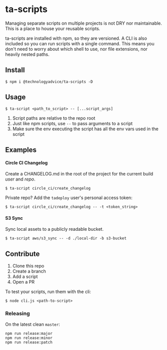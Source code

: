 ta-scripts
==========
Managing separate scripts on multiple projects is not DRY nor maintainable.
This is a place to house your reusable scripts.

ta-scripts are installed with npm, so they are versioned.
A CLI is also included so you can run scripts with a single command.
This means you don't need to worry about which shell to use, nor file extensions, nor heavily nested paths.

## Install

    $ npm i @technologyadvice/ta-scripts -D

## Usage

    $ ta-script <path_to_script> -- [...script_args]

1. Script paths are relative to the repo root
1. Just like npm scripts, use `--` to pass arguments to a script
1. Make sure the env executing the script has all the env vars used in the script

## Examples

#### Circle CI Changelog

Create a CHANGELOG.md in the root of the project for the current build _user_ and _repo_.

    $ ta-script circle_ci/create_changelog

Private repo?  Add the `tadeploy` user's personal access token:

    $ ta-script circle_ci/create_changelog -- -t <token_string>

#### S3 Sync

Sync local assets to a publicly readable bucket.

    $ ta-script aws/s3_sync -- -d ./local-dir -b s3-bucket

## Contribute

1. Clone this repo
1. Create a branch
1. Add a script
1. Open a PR

To test your scripts, run them with the cli:

    $ node cli.js <path-to-script>

### Releasing

On the latest clean `master`:

    npm run release:major
    npm run release:minor
    npm run release:patch
